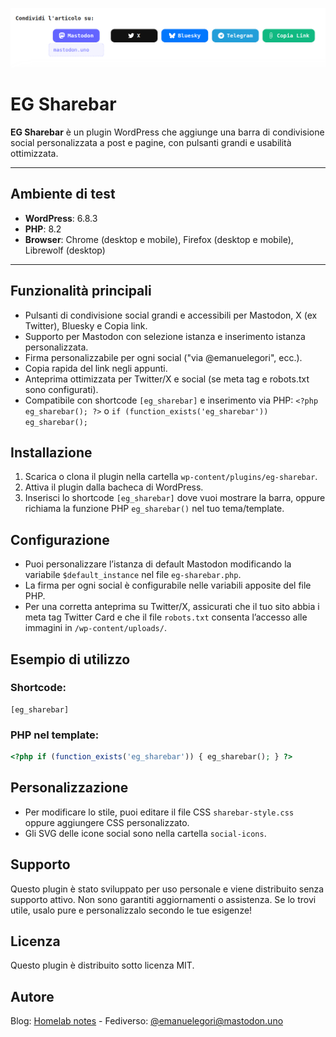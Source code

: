 ![EG Sharebar - screenshot](https://github.com/emanuelegori/eg-sharebar/raw/main/screenshot.png)

# EG Sharebar

**EG Sharebar** è un plugin WordPress che aggiunge una barra di condivisione social personalizzata a post e pagine, con pulsanti grandi e usabilità ottimizzata.

---

## Ambiente di test

- **WordPress**: 6.8.3 
- **PHP**: 8.2
- **Browser**: Chrome (desktop e mobile), Firefox (desktop e mobile), Librewolf (desktop)

---

## Funzionalità principali

- Pulsanti di condivisione social grandi e accessibili per Mastodon, X (ex Twitter), Bluesky e Copia link.
- Supporto per Mastodon con selezione istanza e inserimento istanza personalizzata.
- Firma personalizzabile per ogni social ("via @emanuelegori", ecc.).
- Copia rapida del link negli appunti.
- Anteprima ottimizzata per Twitter/X e social (se meta tag e robots.txt sono configurati).
- Compatibile con shortcode `[eg_sharebar]` e inserimento via PHP: `<?php eg_sharebar(); ?>` o `if (function_exists('eg_sharebar')) eg_sharebar();`

## Installazione

1. Scarica o clona il plugin nella cartella `wp-content/plugins/eg-sharebar`.
2. Attiva il plugin dalla bacheca di WordPress.
3. Inserisci lo shortcode `[eg_sharebar]` dove vuoi mostrare la barra, oppure richiama la funzione PHP `eg_sharebar()` nel tuo tema/template.

## Configurazione

- Puoi personalizzare l’istanza di default Mastodon modificando la variabile `$default_instance` nel file `eg-sharebar.php`.
- La firma per ogni social è configurabile nelle variabili apposite del file PHP.
- Per una corretta anteprima su Twitter/X, assicurati che il tuo sito abbia i meta tag Twitter Card e che il file `robots.txt` consenta l’accesso alle immagini in `/wp-content/uploads/`.

## Esempio di utilizzo

### Shortcode:

```wordpress
[eg_sharebar]
```

### PHP nel template:

```php
<?php if (function_exists('eg_sharebar')) { eg_sharebar(); } ?>
```

## Personalizzazione

- Per modificare lo stile, puoi editare il file CSS `sharebar-style.css` oppure aggiungere CSS personalizzato.
- Gli SVG delle icone social sono nella cartella `social-icons`.

## Supporto

Questo plugin è stato sviluppato per uso personale e viene distribuito senza supporto attivo. Non sono garantiti aggiornamenti o assistenza.
Se lo trovi utile, usalo pure e personalizzalo secondo le tue esigenze!

## Licenza

Questo plugin è distribuito sotto licenza MIT.

## Autore

Blog: [Homelab notes](https://emanuelegori.uno) - Fediverso: [@emanuelegori@mastodon.uno](https://mastodon.uno/@emanuelegori)
